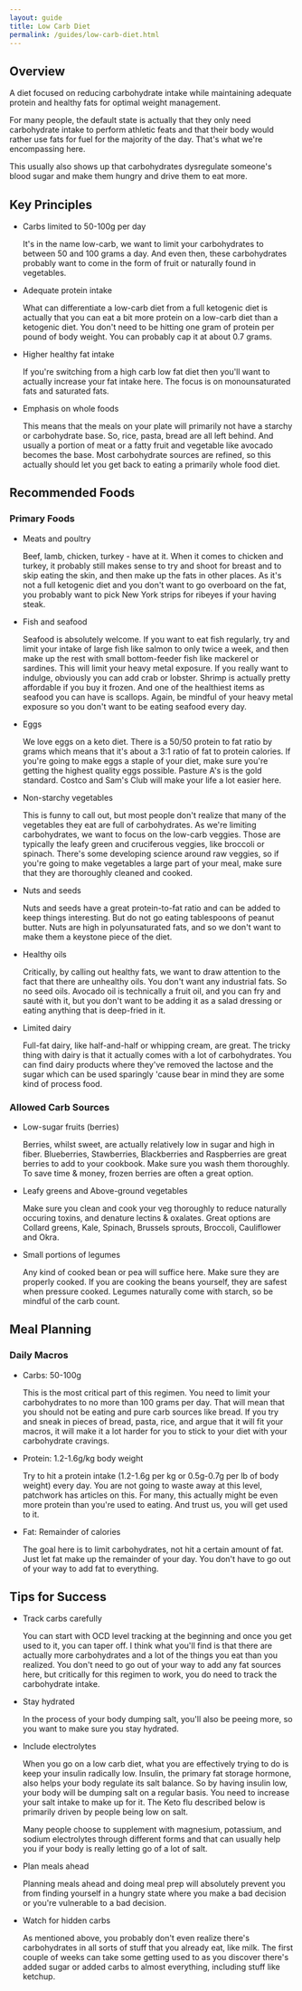 ```yaml
---
layout: guide
title: Low Carb Diet
permalink: /guides/low-carb-diet.html
---
```


## Overview
A diet focused on reducing carbohydrate intake while maintaining adequate protein and healthy fats for optimal weight management.

For many people, the default state is actually that they only need carbohydrate intake to perform athletic feats and that their body would rather use fats for fuel for the majority of the day. That's what we're encompassing here.

This usually also shows up that carbohydrates dysregulate someone's blood sugar and make them hungry and drive them to eat more. 

## Key Principles
- Carbs limited to 50-100g per day

  It's in the name low-carb, we want to limit your carbohydrates to between 50 and 100 grams a day. And even then, these carbohydrates probably want to come in the form of fruit or naturally found in vegetables.
  
- Adequate protein intake

  What can differentiate a low-carb diet from a full ketogenic diet is actually that you can eat a bit more protein on a low-carb diet than a ketogenic diet. You don't need to be hitting one gram of protein per pound of body weight. You can probably cap it at about 0.7 grams.
  
- Higher healthy fat intake

  If you're switching from a high carb low fat diet then you'll want to actually increase your fat intake here. The focus is on monounsaturated fats and saturated fats.
  
- Emphasis on whole foods

  This means that the meals on your plate will primarily not have a starchy or carbohydrate base. So, rice, pasta, bread are all left behind. And usually a portion of meat or a fatty fruit and vegetable like avocado becomes the base. Most carbohydrate sources are refined, so this actually should let you get back to eating a primarily whole food diet. 

## Recommended Foods
### Primary Foods
- Meats and poultry
  
  Beef, lamb, chicken, turkey - have at it. When it comes to chicken and turkey, it probably still makes sense to try and shoot for breast and to skip eating the skin, and then make up the fats in other places. As it's not a full ketogenic diet and you don't want to go overboard on the fat, you probably want to pick New York strips for ribeyes if your having steak.
  
- Fish and seafood

  Seafood is absolutely welcome. If you want to eat fish regularly, try and limit your intake of large fish like salmon to only twice a week, and then make up the rest with small bottom-feeder fish like mackerel or sardines. This will limit your heavy metal exposure. If you really want to indulge, obviously you can add crab or lobster. Shrimp is actually pretty affordable if you buy it frozen. And one of the healthiest items as seafood you can have is scallops. Again, be mindful of your heavy metal exposure so you don't want to be eating seafood every day.

- Eggs

  We love eggs on a keto diet. There is a 50/50 protein to fat ratio by grams which means that it's about a 3:1 ratio of fat to protein calories. If you're going to make eggs a staple of your diet, make sure you're getting the highest quality eggs possible. Pasture A's is the gold standard. Costco and Sam's Club will make your life a lot easier here.

- Non-starchy vegetables

  This is funny to call out, but most people don't realize that many of the vegetables they eat are full of carbohydrates. As we're limiting carbohydrates, we want to focus on the low-carb veggies. Those are typically the leafy green and cruciferous veggies, like broccoli or spinach. There's some developing science around raw veggies, so if you're going to make vegetables a large part of your meal, make sure that they are thoroughly cleaned and cooked.
  
- Nuts and seeds

  Nuts and seeds have a great protein-to-fat ratio and can be added to keep things interesting. But do not go eating tablespoons of peanut butter. Nuts are high in polyunsaturated fats, and so we don't want to make them a keystone piece of the diet.
  
- Healthy oils

  Critically, by calling out healthy fats, we want to draw attention to the fact that there are unhealthy oils. You don't want any industrial fats. So no seed oils. Avocado oil is technically a fruit oil, and you can fry and sauté with it, but you don't want to be adding it as a salad dressing or eating anything that is deep-fried in it.
  
- Limited dairy

  Full-fat dairy, like half-and-half or whipping cream, are great. The tricky thing with dairy is that it actually comes with a lot of carbohydrates. You can find dairy products where they've removed the lactose and the sugar which can be used sparingly 'cause bear in mind they are some kind of process food. 

### Allowed Carb Sources
- Low-sugar fruits (berries)

  Berries, whilst sweet, are actually relatively low in sugar and high in fiber. Blueberries, Stawberries, Blackberries and Raspberries are great berries to add to your cookbook. Make sure you wash them thoroughly. To save time & money, frozen berries are often a great option.
  
- Leafy greens and Above-ground vegetables

  Make sure you clean and cook your veg thoroughly to reduce naturally occuring toxins, and denature lectins & oxalates. Great options are Collard greens, Kale, Spinach, Brussels sprouts, Broccoli, Cauliflower and Okra.
  
- Small portions of legumes

  Any kind of cooked bean or pea will suffice here. Make sure they are properly cooked. If you are cooking the beans yourself, they are safest when pressure cooked. Legumes naturally come with starch, so be mindful of the carb count. 

## Meal Planning
### Daily Macros
- Carbs: 50-100g

  This is the most critical part of this regimen. You need to limit your carbohydrates to no more than 100 grams per day. That will mean that you should not be eating and pure carb sources like bread. If you try and sneak in pieces of bread, pasta, rice, and argue that it will fit your macros, it will make it a lot harder for you to stick to your diet with your carbohydrate cravings.
   
- Protein: 1.2-1.6g/kg body weight

  Try to hit a protein intake (1.2-1.6g per kg or 0.5g-0.7g per lb of body weight) every day. You are not going to waste away at this level, patchwork has articles on this. For many, this actually might be even more protein than you're used to eating. And trust us, you will get used to it. 
  
- Fat: Remainder of calories

  The goal here is to limit carbohydrates, not hit a certain amount of fat. Just let fat make up the remainder of your day. You don't have to go out of your way to add fat to everything. 

## Tips for Success
- Track carbs carefully

  You can start with OCD level tracking at the beginning and once you get used to it, you can taper off. I think what you'll find is that there are actually more carbohydrates and a lot of the things you eat than you realized. You don't need to go out of your way to add any fat sources here, but critically for this regimen to work, you do need to track the carbohydrate intake. 
   
- Stay hydrated

  In the process of your body dumping salt, you'll also be peeing more, so you want to make sure you stay hydrated.
  
- Include electrolytes

  When you go on a low carb diet, what you are effectively trying to do is keep your insulin radically low. Insulin, the primary fat storage hormone, also helps your body regulate its salt balance. So by having insulin low, your body will be dumping salt on a regular basis. You need to increase your salt intake to make up for it. The Keto flu described below is primarily driven by people being low on salt.

  Many people choose to supplement with magnesium, potassium, and sodium electrolytes through different forms and that can usually help you if your body is really letting go of a lot of salt.
  
- Plan meals ahead

  Planning meals ahead and doing meal prep will absolutely prevent you from finding yourself in a hungry state where you make a bad decision or you're vulnerable to a bad decision.
  
- Watch for hidden carbs

  As mentioned above, you probably don't even realize there's carbohydrates in all sorts of stuff that you already eat, like milk. The first couple of weeks can take some getting used to as you discover there's added sugar or added carbs to almost everything, including stuff like ketchup. 
